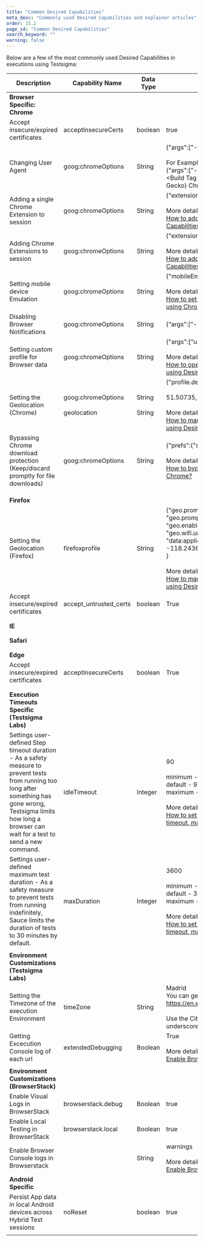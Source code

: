 ```yaml
---
title: "Common Desired Capabilities"
meta_desc: "Commonly used Desired Capabilities and explainer articles"
order: 15.2
page_id: "Common Desired Capabilities"
search_keyword: ""
warning: false
---
```


Below are a few of the most commonly used Desired Capabilities in executions using Testsigma:

|Description|Capability Name|Data Type|Value|
|---|---|---|---|
|**Browser Specific: Chrome**|
|Accept insecure/expired certificates|acceptInsecureCerts|boolean|true|
|Changing User Agent|goog:chromeOptions|String|{"args":["--user-agent=USER\_AGENT\_STRING\_HERE"]}<br><br>For Example:<br>{"args":["--user-agent=Mozilla/5.0 (Linux; \<Android Version>; \<Build Tag etc.>) AppleWebKit/\<WebKit Rev> (KHTML, like Gecko) Chrome/\<Chrome Rev> Mobile Safari/\<WebKit Rev>"]}|
|Adding a single Chrome Extension to session|goog:chromeOptions|String|{"extensions":["path/to/extension"]}<br><br>More details:<br>[How to add Chrome Extension to a session using Desired Capabilities](https://testsigma.com/docs/desired-capabilities/add-chrome-extension/)|
|Adding Chrome Extensions to session|goog:chromeOptions|String|{"extensions":["path/to/extension1"],["path/to/extension2"]}<br><br>More details:<br>[How to add Chrome Extension to a session using Desired Capabilities](https://testsigma.com/docs/desired-capabilities/add-chrome-extension/)|
|Setting mobile device Emulation|goog:chromeOptions|String|{"mobileEmulation":{"deviceName":"iPhone X"}}<br><br>More details:<br>[How to set Desired Capabilities for emulating Mobile devices using Chrome Browser](https://testsigma.com/docs/desired-capabilities/emulate-mobile-devices-with-chrome/)|
|Disabling Browser Notifications|goog:chromeOptions|String|{“args”:[“--disable-notifications”]}|
|Setting custom profile for Browser data|goog:chromeOptions|String|{"args":["user-data-dir=/path/to/your/custom/profile"]}<br><br>More details:<br>[How to open Chrome with the user-defined profile in Testsigma using Desired Capabilities](https://testsigma.com/docs/desired-capabilities/custom-user-profile-chrome/)|
|Setting the Geolocation (Chrome)|goog:chromeOptions<br><br>geolocation|String<br><br>String|{"profile.default\_content\_setting\_values.geolocation": 1 }<br><br>51.50735, -0.12776, 100<br><br>More details:<br>[How to manually set a geographical location for Test Cases using Desired Capabilities](https://testsigma.com/docs/desired-capabilities/set-geo-location/)|
|Bypassing Chrome download protection<br>(Keep/discard promptly for file downloads)|goog:chromeOptions|String|{"prefs":{"safebrowsing.enabled":"true"}}<br><br>More details:<br>[How to bypass or avoid unsafe download prompt for Google Chrome?](https://testsigma.com/docs/desired-capabilities/avoid-unsafe-download-prompt/)|
||||
||||
||||
|**Firefox**|
|Setting the Geolocation (Firefox)|firefoxprofile|String|{"geo.prompt.testing": true,<br>"geo.prompt.testing.allow": true,<br>"geo.enabled": true,<br>"geo.wifi.uri":<br>"data:application/json,{\"location\": {\"lat\": 34.052235, \"lng\": -118.243683}, \"accuracy\": 100.0}"<br>}<br><br>More details:<br>[How to manually set a geographical location for Test Cases using Desired Capabilities](https://testsigma.com/docs/desired-capabilities/set-geo-location/)|
|Accept insecure/expired certificates|accept\_untrusted\_certs|boolean|True|
||||
||||
|**IE**|
||||
||||
|**Safari**|
||||
||||
|**Edge**|
|Accept insecure/expired certificates|acceptInsecureCerts|boolean|True|
||||
||||
|**Execution Timeouts Specific (Testsigma Labs)**|
|Settings user-defined Step timeout duration - As a safety measure to prevent tests from running too long after something has gone wrong, Testsigma limits how long a browser can wait for a test to send a new command.|idleTimeout|Integer|90<br><br>minimum - 0<br>default - 90<br>maximum - 1000<br><br>More details:<br>[How to set Sauce Labs environment-specific settings(step timeout, maximum test duration ) in Testsigma](https://testsigma.com/docs/integrations/test-labs/sauce-labs/)|
|Settings user-defined maximum test duration - As a safety measure to prevent tests from running indefinitely, Sauce limits the duration of tests to 30 minutes by default.|maxDuration|Integer|3600<br><br>minimum - 0<br>default - 3600<br>maximum - 10800<br><br>More details:<br>[How to set Sauce Labs environment-specific settings(step timeout, maximum test duration ) in Testsigma](https://testsigma.com/docs/integrations/test-labs/sauce-labs/)|
||||
|**Environment Customizations (Testsigma Labs)**|
|Setting the Timezone of the execution Environment|timeZone|String|Madrid<br>You can get the list of Timezone locations from here:<br>https://en.wikipedia.org/wiki/List\_of\_tz\_database\_time\_zones<br><br>Use the City name without the Continent Name and replace underscores with space|
|Getting Excecution Console log of each url|extendedDebugging|Boolean|True<br><br>More details:<br>[Enable Browser Console Debugging logs](https://testsigma.com/docs/desired-capabilities/enable-browser-console-logs/)|
||||
|**Environment Customizations (BrowserStack)**|
|Enable Visual Logs in BrowserStack|browserstack.debug|Boolean|true|
|Enable Local Testing in BrowserStack|browserstack.local|Boolean|true|
|Enable Browser Console logs in Browserstack||String|warnings<br><br>More details:<br>[Enable Browser Console Debugging logs](https://testsigma.com/docs/desired-capabilities/enable-browser-console-logs/)|
|**Android Specific**|
|Persist App data in local Android devices across Hybrid Test sessions|noReset|boolean|true|
||||














